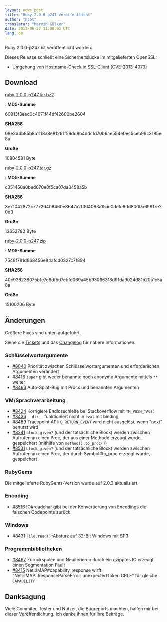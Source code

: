 ```yaml
---
layout: news_post
title: "Ruby 2.0.0-p247 veröffentlicht"
author: "hsbt"
translator: "Marvin Gülker"
date: 2013-06-27 11:00:03 UTC
lang: de
---
```


Ruby 2.0.0-p247 ist veröffentlicht worden.

Dieses Release schließt eine Sicherheitslücke im mitgelieferten
OpenSSL:

* [Umgehung von Hostname-Check in SSL-Client (CVE-2013-4073)][1]

## Download

[ruby-2.0.0-p247.tar.bz2][2]

: **MD5-Summe**

  60913f3eec0c4071f44df42600be2604

  **SHA256**

  08e3d4b85b8a1118a8e81261f59dd8b4ddcfd70b6ae554e0ec5ceb99c3185e8a

  **Größe**

  10804581 Byte

[ruby-2.0.0-p247.tar.gz][3]

: **MD5-Summe**

  c351450a0bed670e0f5ca07da3458a5b

  **SHA256**

  3e71042872c77726409460e8647a2f304083a15ae0defe90d8000a69917e20d3

  **Größe**

  13652782 Byte

[ruby-2.0.0-p247.zip][4]

: **MD5-Summe**

  7548f781d868456e84afcd0327c7f894

  **SHA256**

  40c938238075b1e7e8df5d7ebfd069a45b93066318d91da9024d81b20a1c5a8a

  **Größe**

  15100206 Byte

## Änderungen

Größere Fixes sind unten aufgeführt.

Siehe die [Tickets][5] und das [Changelog][6] für nähere
Informationen.

### Schlüsselwortargumente

* [#8040](https://bugs.ruby-lang.org/issues/8040) Priorität zwischen Schlüsselwortargumenten und erforderlichen Argumenten verändert
* [#8416](https://bugs.ruby-lang.org/issues/8416) `super` gibt weder benannte noch anonyme Argumente mittels `**` weiter
* [#8463](https://bugs.ruby-lang.org/issues/8463) Auto-Splat-Bug mit Procs und benannten Argumenten

### VM/Sprachverarbeitung

* [#8424](https://bugs.ruby-lang.org/issues/8424) Korrigiere Endlosschleife bei Stackoverflow mit `TM_PUSH_TAG()`
* [#8436](https://bugs.ruby-lang.org/issues/8436) `__dir__` funktioniert nicht in `eval` mit binding
* [#8489](https://bugs.ruby-lang.org/issues/8489) Tracepoint API: `B_RETURN_EVENT` wird nicht ausgelöst, wenn "next" benutzt wird
* [#8341](https://bugs.ruby-lang.org/issues/8341) `block_given?` (und der tatsächliche Block) werden zwischen Aufrufen an einen Proc, der aus einer Methode erzeugt wurde, gespeichert (mithilfe von `method().to_proc()`)
* [#8531](https://bugs.ruby-lang.org/issues/8531) `block_given?` (und der tatsächliche Block) werden zwischen Aufrufen an einen Proc, der durch Symbol#to_proc erzeugt wurde, gespeichert

### RubyGems

Die mitgelieferte RubyGems-Version wurde auf 2.0.3 aktualisiert.

### Encoding

* [#8516](https://bugs.ruby-lang.org/issues/8516) IO#readchar gibt bei der Konvertierung von Encodings die falschen Codepoints zurück

### Windows

* [#8431](https://bugs.ruby-lang.org/issues/8431) `File.read()`-Absturz auf 32-Bit Windows mit SP3

### Programmbibliotheken

* [#8467](https://bugs.ruby-lang.org/issues/8467) Zurückspulen und Neuiterieren durch ein gzipptes IO erzeugt einen Segmentation Fault
* [#8415](https://bugs.ruby-lang.org/issues/8415) Net::IMAP#capability_response wirft "Net::IMAP::ResponseParseError: unexpected token CRLF" für gleiche `CAPABILITY`

## Danksagung

Viele Commiter, Tester und Nutzer, die Bugreports machten, halfen mir
bei dieser Veröffentlichung. Ich danke ihnen für ihre Beiträge.

[1]: /de/news/2013/06/27/hostname-check-bypassing-vulnerability-in-openssl-client-cve-2013-4073/
[2]: ftp://ftp.ruby-lang.org/pub/ruby/2.0/ruby-2.0.0-p247.tar.bz2
[3]: ftp://ftp.ruby-lang.org/pub/ruby/2.0/ruby-2.0.0-p247.tar.gz
[4]: ftp://ftp.ruby-lang.org/pub/ruby/2.0/ruby-2.0.0-p247.zip
[5]: https://bugs.ruby-lang.org/projects/ruby-200/issues?set_filter=1&amp;status_id=5
[6]: http://svn.ruby-lang.org/repos/ruby/tags/v2_0_0_247/ChangeLog

